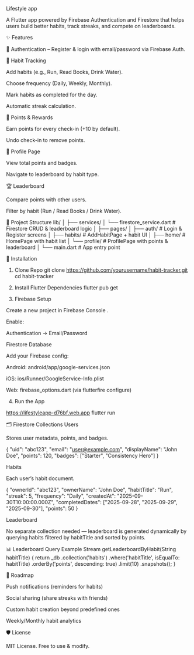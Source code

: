 Lifestyle app

A Flutter app powered by Firebase Authentication and Firestore that helps users build better habits, track streaks, and compete on leaderboards.

✨ Features

🔑 Authentication – Register & login with email/password via Firebase Auth.

📝 Habit Tracking

Add habits (e.g., Run, Read Books, Drink Water).

Choose frequency (Daily, Weekly, Monthly).

Mark habits as completed for the day.

Automatic streak calculation.

🏅 Points & Rewards

Earn points for every check-in (+10 by default).

Undo check-in to remove points.

👤 Profile Page

View total points and badges.

Navigate to leaderboard by habit type.

🏆 Leaderboard

Compare points with other users.

Filter by habit (Run / Read Books / Drink Water).

📂 Project Structure
lib/
│
├── services/
│   └── firestore_service.dart   # Firestore CRUD & leaderboard logic
│
├── pages/
│   ├── auth/                    # Login & Register screens
│   ├── habits/                  # AddHabitPage + habit UI
│   ├── home/                    # HomePage with habit list
│   └── profile/                 # ProfilePage with points & leaderboard
│
└── main.dart                    # App entry point

🔧 Installation
1. Clone Repo
git clone https://github.com/yourusername/habit-tracker.git
cd habit-tracker

2. Install Flutter Dependencies
flutter pub get

3. Firebase Setup

Create a new project in Firebase Console
.

Enable:

Authentication → Email/Password

Firestore Database

Add your Firebase config:

Android: android/app/google-services.json

iOS: ios/Runner/GoogleService-Info.plist

Web: firebase_options.dart (via flutterfire configure)

4. Run the App

https://lifestyleapp-d76bf.web.app
flutter run

🗂 Firestore Collections
Users

Stores user metadata, points, and badges.

{
  "uid": "abc123",
  "email": "user@example.com",
  "displayName": "John Doe",
  "points": 120,
  "badges": ["Starter", "Consistency Hero"]
}

Habits

Each user’s habit document.

{
  "ownerId": "abc123",
  "ownerName": "John Doe",
  "habitTitle": "Run",
  "streak": 5,
  "frequency": "Daily",
  "createdAt": "2025-09-30T10:00:00.000Z",
  "completedDates": ["2025-09-28", "2025-09-29", "2025-09-30"],
  "points": 50
}

Leaderboard

No separate collection needed — leaderboard is generated dynamically by querying habits filtered by habitTitle and sorted by points.

📊 Leaderboard Query Example
Stream<QuerySnapshot> getLeaderboardByHabit(String habitTitle) {
  return _db
      .collection('habits')
      .where('habitTitle', isEqualTo: habitTitle)
      .orderBy('points', descending: true)
      .limit(10)
      .snapshots();
}

🚀 Roadmap

 Push notifications (reminders for habits)

 Social sharing (share streaks with friends)

 Custom habit creation beyond predefined ones

 Weekly/Monthly habit analytics

🛡 License

MIT License. Free to use & modify.
